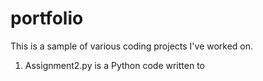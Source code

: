 # portfolio
This is a sample of various coding projects I've worked on.<br>
1. Assignment2.py is a Python code written to 
